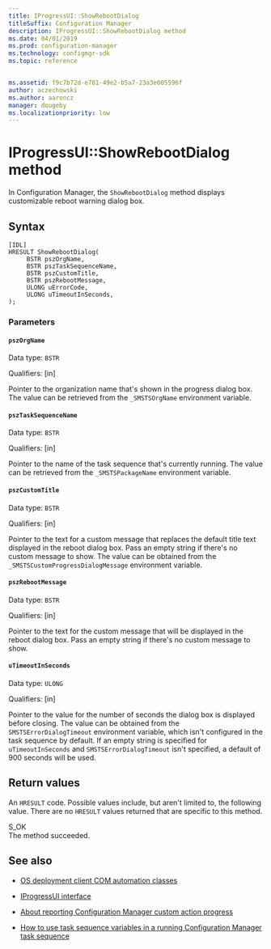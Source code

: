 ```yaml
---
title: IProgressUI::ShowRebootDialog
titleSuffix: Configuration Manager
description: IProgressUI::ShowRebootDialog method
ms.date: 04/01/2019
ms.prod: configuration-manager
ms.technology: configmgr-sdk
ms.topic: reference


ms.assetid: f9c7b72d-e781-49e2-b5a7-23a3e005596f
author: aczechowski
ms.author: aaroncz
manager: dougebyms.localizationpriority: low
---
```


# IProgressUI::ShowRebootDialog method

In Configuration Manager, the `ShowRebootDialog` method displays customizable reboot warning dialog box.  

## Syntax  

```  
[IDL]  
HRESULT ShowRebootDialog(  
     BSTR pszOrgName,  
     BSTR pszTaskSequenceName,  
     BSTR pszCustomTitle,  
     BSTR pszRebootMessage,  
     ULONG uErrorCode,  
     ULONG uTimeoutInSeconds,  
);  
```  

### Parameters

#### `pszOrgName`

Data type: `BSTR`  

Qualifiers: [in]  

Pointer to the organization name that's shown in the progress dialog box. The value can be retrieved from the `_SMSTSOrgName` environment variable.  

#### `pszTaskSequenceName`
Data type: `BSTR`  

Qualifiers: [in]  

Pointer to the name of the task sequence that's currently running. The value can be retrieved from the `_SMSTSPackageName` environment variable.  

#### `pszCustomTitle`
Data type: `BSTR`  

Qualifiers: [in]  

Pointer to the text for a custom message that replaces the default title text displayed in the reboot dialog box. Pass an empty string if there's no custom message to show. The value can be obtained from the `_SMSTSCustomProgressDialogMessage` environment variable.  

#### `pszRebootMessage`

Data type: `BSTR`  

Qualifiers: [in]  

Pointer to the text for the custom message that will be displayed in the reboot dialog box. Pass an empty string if there's no custom message to show.

#### `uTimeoutInSeconds`
Data type: `ULONG`  

Qualifiers: [in]  

Pointer to the value for the number of seconds the dialog box is displayed before closing. The value can be obtained from the `SMSTSErrorDialogTimeout` environment variable, which isn't configured in the task sequence by default. If an empty string is specified for `uTimeoutInSeconds` and `SMSTSErrorDialogTimeout` isn't specified, a default of 900 seconds will be used.

## Return values

An `HRESULT` code. Possible values include, but aren't limited to, the following value. There are no `HRESULT` values returned that are specific to this method.

S_OK  
The method succeeded.  

## See also

- [OS deployment client COM automation classes](operating-system-deployment-client-com-automation-classes.md)  

- [IProgressUI interface](iprogressui-interface.md)  

- [About reporting Configuration Manager custom action progress](../../../../osd/about-reporting-configuration-manager-custom-action-progress.md)  

- [How to use task sequence variables in a running Configuration Manager task sequence](../../../../osd/how-to-use-task-sequence-variables-in-a-running-task-sequence.md)  

